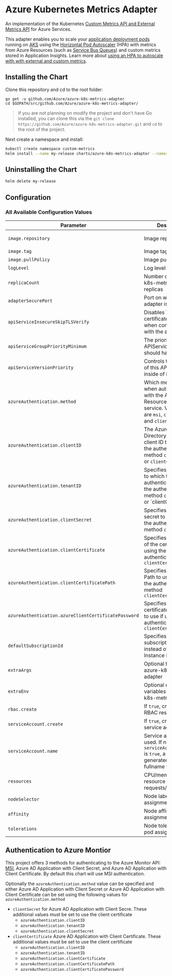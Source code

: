 # Azure Kubernetes Metrics Adapter

An implementation of the Kubernetes [Custom Metrics API and External Metrics API](https://kubernetes.io/docs/tasks/run-application/horizontal-pod-autoscale/#support-for-metrics-apis) for Azure Services. 

This adapter enables you to scale your [application deployment pods](https://kubernetes.io/docs/concepts/workloads/controllers/deployment/) running on [AKS](https://docs.microsoft.com/en-us/azure/aks/) using the [Horizontal Pod Autoscaler](https://kubernetes.io/docs/tasks/run-application/horizontal-pod-autoscale/) (HPA) with metrics from Azure Resources (such as [Service Bus Queues](https://docs.microsoft.com/en-us/azure/service-bus-messaging/service-bus-dotnet-get-started-with-queues)) and custom metrics stored in Application Insights. Learn more about [using an HPA to autoscale with with external and custom metrics](https://kubernetes.io/docs/tasks/run-application/horizontal-pod-autoscale-walkthrough/#autoscaling-on-metrics-not-related-to-kubernetes-objects).

## Installing the Chart
Clone this repository and cd to the root folder:  

```
go get -u github.com/Azure/azure-k8s-metrics-adapter
cd $GOPATH/src/github.com/Azure/azure-k8s-metrics-adapter/
```

> If you are not planning on modify the project and don't have Go installed, you can clone this via the `git clone https://github.com/Azure/azure-k8s-metrics-adapter.git` and `cd` to the root of the project.

Next create a namespace and install:

```sh
kubectl create namespace custom-metrics
helm install --name my-release charts/azure-k8s-metrics-adapter --namespace custom-metrics
```

## Uninstalling the Chart

```sh
helm delete my-release
```

## Configuration

### All Available Configuration Values

| Parameter | Description | Default |
| --------- | ----------- | ------- |
| `image.repository` | Image repository | `jsturtevant/azure-k8-metrics-adapter-amd64` |
| `image.tag` | Image tag | `latest` |
| `image.pullPolicy` | Image pull policy | `Always` |
| `logLevel` | Log level for V logs | `2` |
| `replicaCount`  | Number of azure-k8s-metrics-adapter replicas  | `1` |
| `adapterSecurePort` | Port on which the adapter is listening | `6443` |
| `apiServiceInsecureSkipTLSVerify` | Disables TLS certificate verification when communicating with the apiService | `true` |
| `apiServiceGroupPriorityMinimum` | The priority the APIService group should have at least | `100` |
| `apiServiceVersionPriority` | Controls the ordering of this API version inside of its group | `100` |
| `azureAuthentication.method` | Which method to use when authenticating with the Azure Resource Monitory service. Valid options are `msi`, `clientSecret`, and `clientCertificate` | `msi` |
| `azureAuthentication.clientID` | The Azure Active Directory Application client ID to use if using the authentication method `clientSecret` or `clientCertificate` | `''` |
| `azureAuthentication.tenantID` | Specifies the Tenant to which to authenticate if using the authentication method `clientSecret` or `clientCertificate | `''` |
| `azureAuthentication.clientSecret` | Specifies the app secret to use if using the authentication method `clientSecret` | `''` |
| `azureAuthentication.clientCertificate` | Specifies the contents of the certificate if using the authentication method `clientCertificate`  | `''` |
| `azureAuthentication.clientCertificatePath` | Specifies certificate Path to use if using the authentication method `clientCertificate`  | `''` |
| `azureAuthentication.azureClientCertificatePassword` | Specifies the certificate password to use  if using the authentication method `clientCertificate`  | `''` |
| `defaultSubscriptionId` | Specifies the subscription to use instead of using Azure Instance Metadata  | `''` |
| `extraArgs` | Optional flags for azure-k8s-metrics-adapter | `{}` |
| `extraEnv` | Optional environment variables for azure-k8s-metrics-adapter | `{}` |
| `rbac.create` | If `true`, create and use RBAC resources | `true` |
| `serviceAccount.create` | If `true`, create a new service account | `true` |
| `serviceAccount.name` | Service account to be used. If not set and `serviceAccount.create` is `true`, a name is generated using the fullname template |  |
| `resources` | CPU/memory resource requests/limits | `requests: {cpu: 10m, memory: 32Mi}` |
| `nodeSelector` | Node labels for pod assignment | `{}` |
| `affinity` | Node affinity for pod assignment | `{}` |
| `tolerations` | Node tolerations for pod assignment | `[]` |

## Authentication to Azure Montior

This project offers 3 methods for authenticating to the Azure Monitor API: [MSI](https://github.com/Azure/azure-k8s-metrics-adapter#using-azure-managed-service-identity-msi), Azure AD Application with Client Secret, and Azure AD Application with Client Certificate. By default this chart will use MSI authentication.

Optionally the `azureAuthentication.method` value can be specified and either Azure AD Application with Client Secret or Azure AD Application with Client Certificate can be set using the following values for `azureAuthentication.method`
- `clientSecret` for Azure AD Application with Client Secre. These additional values must be set to use the client certificate
    - `azureAuthentication.clientID`
    - `azureAuthentication.tenantID`
    - `azureAuthentication.clientSecret`
- `clientCertificate` Azure AD Application with Client Certificate. These additional values must be set to use the client certificate
    - `azureAuthentication.clientID`
    - `azureAuthentication.tenantID`
    - `azureAuthentication.clientCertificate`
    - `azureAuthentication.clientCertificatePath`
    - `azureAuthentication.clientCertificatePassword`

